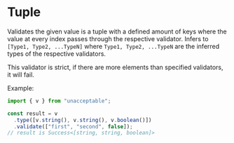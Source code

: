 # Tuple

Validates the given value is a tuple with a defined amount of keys where the
value at every index passes through the respective validator. Infers to
`[Type1, Type2, ...TypeN]` where `Type1, Type2, ...TypeN` are the inferred types
of the respective validators.

This validator is strict, if there are more elements than specified validators,
it will fail.

Example:

```ts
import { v } from "unacceptable";

const result = v
  .type([v.string(), v.string(), v.boolean()])
  .validate(["first", "second", false]);
// result is Success<[string, string, boolean]>
```
